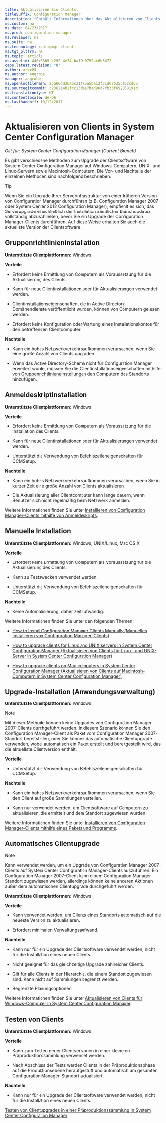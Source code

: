 ```yaml
---
title: Aktualisieren Sie Clients.
titleSuffix: Configuration Manager
description: "Enthält Informationen über das Aktualisieren von Clients in System Center Configuration Manager."
ms.custom: na
ms.date: 04/23/2017
ms.prod: configuration-manager
ms.reviewer: na
ms.suite: na
ms.technology: configmgr-client
ms.tgt_pltfrm: na
ms.topic: article
ms.assetid: 446c83b5-c292-4e74-ba19-0792ac6b3472
caps.latest.revision: "8"
author: arob98
ms.author: angrobe
manager: angrobe
ms.openlocfilehash: 2ca66dd36a5c31f75a5ba12f31d67b35cf52cd65
ms.sourcegitcommit: c236214b2fcc13dae7bad96d7fb33f692868191d
ms.translationtype: HT
ms.contentlocale: de-DE
ms.lasthandoff: 10/12/2017
---
```

# <a name="upgrade-clients-in-system-center-configuration-manager"></a>Aktualisieren von Clients in System Center Configuration Manager

*Gilt für: System Center Configuration Manager (Current Branch)*

Es gibt verschiedene Methoden zum Upgrade der Clientsoftware von System Center Configuration Manager auf Windows-Computern, UNIX- und Linux-Servern sowie Macintosh-Computern. Die Vor- und Nachteile der einzelnen Methoden sind nachfolgend beschrieben.  

> [!TIP]  
>  Wenn Sie ein Upgrade Ihrer Serverinfrastruktur von einer früheren Version von Configuration Manager durchführen \(z.B. Configuration Manager 2007 oder System Center 2012 Configuration Manager\), empfiehlt es sich, das Serverupgrade einschließlich der Installation sämtlicher Branchupdates vollständig abzuschließen, bevor Sie ein Upgrade der Configuration Manager-Clients durchführen. Auf diese Weise erhalten Sie auch die aktuellste Version der Clientsoftware.  

## <a name="group-policy-installation"></a>Gruppenrichtlinieninstallation  
 **Unterstützte Clientplattformen:** Windows  

 **Vorteile**  

-   Erfordert keine Ermittlung von Computern als Voraussetzung für die Aktualisierung des Clients.  

-   Kann für neue Clientinstallationen oder für Aktualisierungen verwendet werden.  

-   Clientinstallationseigenschaften, die in Active Directory-Domänendienste veröffentlicht wurden, können von Computern gelesen werden.  

-   Erfordert keine Konfiguration oder Wartung eines Installationskontos für den betreffenden Clientcomputer.  

 **Nachteile**  

-   Kann ein hohes Netzwerkverkehrsaufkommen verursachen, wenn Sie eine große Anzahl von Clients upgraden.  

-   Wenn das Active Directory-Schema nicht für Configuration Manager erweitert wurde, müssen Sie die Clientinstallationseigenschaften mithilfe von [Gruppenrichtlinieneinstellungen](../../../../core/clients/deploy/deploy-clients-to-windows-computers.md#BKMK_ClientGP) den Computern des Standorts hinzufügen.  


## <a name="logon-script-installation"></a>Anmeldeskriptinstallation  
 **Unterstützte Clientplattformen:** Windows  

 **Vorteile**  

-   Erfordert keine Ermittlung von Computern als Voraussetzung für die Installation des Clients.  

-   Kann für neue Clientinstallationen oder für Aktualisierungen verwendet werden.  

-   Unterstützt die Verwendung von Befehlszeileneigenschaften für CCMSetup.  

 **Nachteile**  

-   Kann ein hohes Netzwerkverkehrsaufkommen verursachen, wenn Sie in kurzer Zeit eine große Anzahl von Clients aktualisieren.  

-   Die Aktualisierung aller Clientcomputer kann lange dauern, wenn Benutzer sich nicht regelmäßig beim Netzwerk anmelden.  

 Weitere Informationen finden Sie unter [Installieren von Configuration Manager-Clients mithilfe von Anmeldeskripts](../../../../core/clients/deploy/deploy-clients-to-windows-computers.md#BKMK_ClientLogonScript).  

## <a name="manual-installation"></a>Manuelle Installation  
 **Unterstützte Clientplattformen:** Windows, UNIX/Linux, Mac OS X  

 **Vorteile**  

-   Erfordert keine Ermittlung von Computern als Voraussetzung für die Aktualisierung des Clients.  

-   Kann zu Testzwecken verwendet werden.  

-   Unterstützt die Verwendung von Befehlszeileneigenschaften für CCMSetup.  

 **Nachteile**  

-   Keine Automatisierung, daher zeitaufwändig.  

 Weitere Informationen finden Sie unter den folgenden Themen:  

-   [How to Install Configuration Manager Clients Manually (Manuelles Installieren von Configuration Manager-Clients)](../../../../core/clients/deploy/deploy-clients-to-windows-computers.md#BKMK_Manual)  

-   [How to upgrade clients for Linux and UNIX servers in System Center Configuration Manager (Aktualisieren von Clients für Linux- und UNIX-Server in System Center Configuration Manager)](../../../../core/clients/manage/upgrade/upgrade-clients-for-linux-and-unix-servers.md)  

-   [How to upgrade clients on Mac computers in System Center Configuration Manager (Aktualisieren von Clients auf Macintosh-Computern in System Center Configuration Manager)](../../../../core/clients/manage/upgrade/upgrade-clients-on-mac-computers.md)  

## <a name="upgrade-installation-application-management"></a>Upgrade-Installation (Anwendungsverwaltung)  
 **Unterstützte Clientplattformen:** Windows  

> [!NOTE]  
>  Mit dieser Methode können keine Upgrades von Configuration Manager 2007-Clients durchgeführt werden. In diesem Szenario können Sie den Configuration Manager-Client als Paket vom Configuration Manager 2007-Standort bereitstellen, oder Sie können das automatische Clientupgrade verwenden, wobei automatisch ein Paket erstellt und bereitgestellt wird, das die aktuellste Clientversion enthält.  

 **Vorteile**  

-   Unterstützt die Verwendung von Befehlszeileneigenschaften für CCMSetup.  

 **Nachteile**  

-   Kann ein hohes Netzwerkverkehrsaufkommen verursachen, wenn Sie den Client auf große Sammlungen verteilen.  

-   Kann nur verwendet werden, um Clientsoftware auf Computern zu aktualisieren, die ermittelt und dem Standort zugewiesen wurden.  

 Weitere Informationen finden Sie unter [Installieren von Configuration Manager-Clients mithilfe eines Pakets und Programms](../../../../core/clients/deploy/deploy-clients-to-windows-computers.md#BKMK_ClientApp).  

## <a name="automatic-client-upgrade"></a>Automatisches Clientupgrade  

> [!NOTE]  
>  Kann verwendet werden, um ein Upgrade von Configuration Manager 2007-Clients auf System Center Configuration Manager-Clients auszuführen. Ein Configuration Manager 2007-Client kann einem Configuration Manager-Standort zugewiesen werden, allerdings können keine anderen Aktionen außer dem automatischen Clientupgrade durchgeführt werden.  

 **Unterstützte Clientplattformen:** Windows  

 **Vorteile**  

-   Kann verwendet werden, um Clients eines Standorts automatisch auf die neueste Version zu aktualisieren.  

-   Erfordert minimalen Verwaltungsaufwand.  

 **Nachteile**  

-   Kann nur für ein Upgrade der Clientsoftware verwendet werden, nicht für die Installation eines neuen Clients.  

-   Nicht geeignet für das gleichzeitige Upgrade zahlreicher Clients.  

-   Gilt für alle Clients in der Hierarchie, die einem Standort zugewiesen sind. Kann nicht auf Sammlungen begrenzt werden.  

-   Begrenzte Planungsoptionen  

 Weitere Informationen finden Sie unter [Aktualisieren von Clients für Windows-Computer in System Center Configuration Manager](../../../../core/clients/manage/upgrade/upgrade-clients-for-windows-computers.md).  

## <a name="client-testing"></a>Testen von Clients  
 **Unterstützte Clientplattformen:** Windows  

 **Vorteile**  

-   Kann zum Testen neuer Clientversionen in einer kleineren Präproduktionssammlung verwendet werden.  

-   Nach Abschluss der Tests werden Clients in der Präproduktionsphase auf die Produktionsebene heraufgestuft und automatisch am gesamten Configuration Manager-Standort aktualisiert.  

 **Nachteile**  

-   Kann nur für ein Upgrade der Clientsoftware verwendet werden, nicht für die Installation eines neuen Clients.  

 [Testen von Clientupgrades in einer Präproduktionssammlung in System Center Configuration Manager](../../../../core/clients/manage/upgrade/test-client-upgrades.md)  
